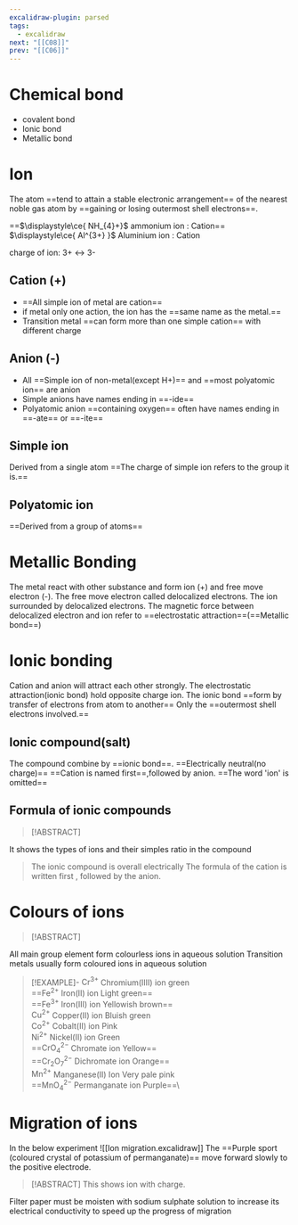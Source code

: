 ```yaml
---
excalidraw-plugin: parsed
tags:
  - excalidraw
next: "[[C08]]"
prev: "[[C06]]"
---
```


# Chemical bond
- covalent bond 
- Ionic bond 
- Metallic bond
# Ion
The atom ==tend to attain a stable electronic arrangement== of the nearest noble gas atom by ==gaining or losing outermost shell electrons==.

==$\displaystyle\ce{ NH_{4}+}$ ammonium ion : Cation==
$\displaystyle\ce{ Al^{3+} }$ Aluminium ion : Cation

charge of ion: 3+ ↔ 3-
## Cation (+)
- ==All simple ion of metal are cation==
- if metal only one action, the ion has the ==same name as the metal.==
- Transition metal ==can form more than one simple cation== with different charge
## Anion (-)
- All ==Simple ion of non-metal(except H+)== and ==most polyatomic ion== are anion 
- Simple anions have names ending in ==-ide==
- Polyatomic anion ==containing oxygen== often have names ending in ==-ate== or ==-ite==
## Simple ion
Derived from a single atom
==The charge of simple ion refers to the group it is.==
## Polyatomic ion
==Derived from a group of atoms==

# Metallic Bonding
The metal react with other substance and form ion (+) and free move electron (-).
The free move electron called delocalized electrons. The ion surrounded by delocalized electrons.
The magnetic force between delocalized electron and ion refer to ==electrostatic attraction==(==Metallic bond==)

# Ionic bonding
Cation and anion will attract each other strongly. The electrostatic attraction(ionic bond) hold opposite charge ion.
The ionic bond ==form by transfer of electrons from atom to another==
Only the ==outermost shell electrons involved.==
## Ionic compound(salt)
The compound combine by ==ionic bond==.
==Electrically neutral(no charge)==
==Cation is named first==,followed by anion. ==The word 'ion' is omitted==





## Formula of ionic compounds 
> [!ABSTRACT]
> 
It shows the types of ions and their simples ratio in the compound  
>The ionic compound is overall electrically 
The formula of the cation is written first , followed by the anion.


# Colours of ions

> [!ABSTRACT]
> 
All main group element form colourless ions in aqueous solution
Transition metals usually form coloured ions in aqueous solution


> [!EXAMPLE]-
$\displaystyle \text{Cr}^{3+}$ Chromium(IIII) ion green\
==$\displaystyle \text{Fe}^{2+}$ Iron(II) ion Light green== \
==$\displaystyle \text{Fe}^{3+}$ Iron(III) ion Yellowish brown==\
$\displaystyle \text{Cu}^{2+}$ Copper(II) ion Bluish green\
$\displaystyle \text{Co}^{2+}$ Cobalt(II) ion Pink\
$\displaystyle \text{Ni}^{2+}$ Nickel(II) ion Green\
==$\displaystyle \text{CrO}^{2-}_{4}$ Chromate ion Yellow==\
==$\displaystyle\text{Cr}_{2}\text{O}_{7}^{2-}$ Dichromate ion Orange==\
$\displaystyle\text{Mn}^{2+}$ Manganese(II) Ion Very pale pink\
==$\displaystyle\text{MnO}^{2-}_{4}$ Permanganate ion Purple==\

# Migration of ions

In the below experiment 
![[Ion migration.excalidraw]]
The ==Purple sport (coloured crystal of potassium of permanganate)== move forward slowly to the positive electrode. 
> [!ABSTRACT]
> This shows ion with charge.

Filter paper must be moisten with sodium sulphate solution to increase its electrical conductivity to speed up the progress of migration
